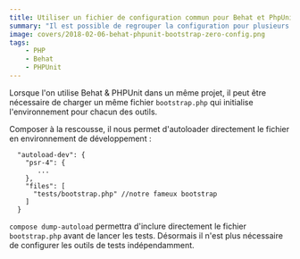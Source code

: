 ```yaml
---
title: Utiliser un fichier de configuration commun pour Behat et PhpUnit
summary: "Il est possible de regrouper la configuration pour plusieurs outils de test en utilisant un fichier de bootstrap commun."
image: covers/2018-02-06-behat-phpunit-bootstrap-zero-config.png
tags:
    - PHP
    - Behat
    - PHPUnit
---
```


Lorsque l'on utilise Behat & PHPUnit dans un même projet, il peut être nécessaire de charger un même fichier `bootstrap.php` qui initialise l'environnement pour chacun des outils.

Composer à la rescousse, il nous permet d'autoloader directement le fichier en environnement de développement :

```
  "autoload-dev": {
    "psr-4": {
       ...
    },
    "files": [
      "tests/bootstrap.php" //notre fameux bootstrap
    ]
  }
```

`compose dump-autoload` permettra d'inclure directement le fichier `bootstrap.php` avant de lancer les tests. Désormais il n'est plus nécessaire de configurer les outils de tests indépendamment.
